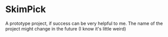 # SkimPick

A prototype project, if success can be very helpful to me. The name of the project might change in the future (I know it's little weird)
